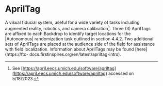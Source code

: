 # AprilTag

A visual fiducial system, useful for a wide variety of tasks including
augmented reality, robotics, and camera calibration[^1]. Three (3) AprilTags
are affixed to each Backdrop to identify target locations for the |Autonomous|
randomization task outlined in section 4.4.2. Two additional sets of AprilTags
are placed at the audience side of the field for assistance with field
localization. Information about AprilTags may be found [here](https://ftc-
docs.firstinspires.org/en/latest/apriltag-intro).

[^1]: See [https://april.eecs.umich.edu/software/apriltag](https://april.eecs.umich.edu/software/apriltag) accessed on 5/18/2023.